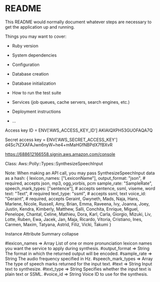 # README

This README would normally document whatever steps are necessary to get the
application up and running.

Things you may want to cover:

* Ruby version

* System dependencies

* Configuration

* Database creation

* Database initialization

* How to run the test suite

* Services (job queues, cache servers, search engines, etc.)

* Deployment instructions

* ...


Access key ID = ENV['AWS_ACCESS_KEY_ID'] AKIAIQXPH53GUOFAQA7Q


Secret access key = ENV['AWS_SECRET_ACCESS_KEY'] d4Sc7tZXAFAJwn6nyW+he4+mMaHGfNBPdX7fBXvR


https://688612166558.signin.aws.amazon.com/console













Class: Aws::Polly::Types::SynthesizeSpeechInput


Note: When making an API call, you may pass SynthesizeSpeechInput data as a hash:
{
  lexicon_names: ["LexiconName"],
  output_format: "json", # required, accepts json, mp3, ogg_vorbis, pcm
  sample_rate: "SampleRate",
  speech_mark_types: ["sentence"], # accepts sentence, ssml, viseme, word
  text: "Text", # required
  text_type: "ssml", # accepts ssml, text
  voice_id: "Geraint", # required, accepts Geraint, Gwyneth, Mads, Naja, Hans, Marlene, Nicole, Russell, Amy, Brian, Emma, Raveena, Ivy, Joanna, Joey, Justin, Kendra, Kimberly, Matthew, Salli, Conchita, Enrique, Miguel, Penelope, Chantal, Celine, Mathieu, Dora, Karl, Carla, Giorgio, Mizuki, Liv, Lotte, Ruben, Ewa, Jacek, Jan, Maja, Ricardo, Vitoria, Cristiano, Ines, Carmen, Maxim, Tatyana, Astrid, Filiz, Vicki, Takumi
}


Instance Attribute Summary
collapse

#lexicon_names ⇒ Array<String>
List of one or more pronunciation lexicon names you want the service to apply during synthesis.
#output_format ⇒ String
The format in which the returned output will be encoded.
#sample_rate ⇒ String
The audio frequency specified in Hz.
#speech_mark_types ⇒ Array<String>
The type of speech marks returned for the input text.
#text ⇒ String
Input text to synthesize.
#text_type ⇒ String
Specifies whether the input text is plain text or SSML.
#voice_id ⇒ String
Voice ID to use for the synthesis.